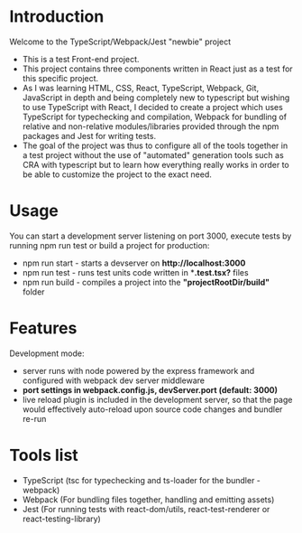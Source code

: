 # Introduction
Welcome to the TypeScript/Webpack/Jest "newbie" project
* This is a test Front-end project. 
* This project contains three components written in React just as a test for this specific project.
* As I was learning HTML, CSS, React, TypeScript, Webpack, Git, JavaScript in depth and being completely new to typescript but wishing to use TypeScript with React, I decided to create a project which uses TypeScript for typechecking and compilation, Webpack for bundling of relative and non-relative modules/libraries provided through the npm packages and Jest for writing tests.
* The goal of the project was thus to configure all of the tools together in a test project without the use of "automated" generation tools such as CRA with typescript but to learn how everything really works in order to be able to customize the project to the exact need. 

# Usage
You can start a development server listening on port 3000, execute tests by running npm run test or build a project for production:
* npm run start - starts a devserver on **http://localhost:3000** 
* npm run test - runs test units code written in ***.test.tsx?** files
* npm run build - compiles a project into the **"projectRootDir/build"** folder

# Features
<p>Development mode:</p>
<ul>
  <li>server runs with node powered by the express framework and configured with webpack dev server middleware</li>
  <li><b>port settings in webpack.config.js, devServer.port (default: 3000)</b></li>
  <li>live reload plugin is included in the development server, so that the page would effectively auto-reload upon source code changes and bundler re-run</li>
</ul>

# Tools list
* TypeScript (tsc for typechecking and ts-loader for the bundler - webpack)
* Webpack (For bundling files together, handling and emitting assets)
* Jest (For running tests with react-dom/utils, react-test-renderer or react-testing-library)
